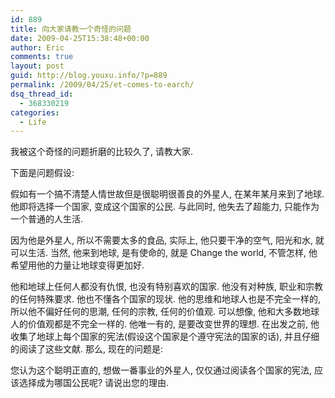 ```yaml
---
id: 889
title: 向大家请教一个奇怪的问题
date: 2009-04-25T15:38:48+00:00
author: Eric
comments: true
layout: post
guid: http://blog.youxu.info/?p=889
permalink: /2009/04/25/et-comes-to-earch/
dsq_thread_id:
  - 368330219
categories:
  - Life
---
```

我被这个奇怪的问题折磨的比较久了, 请教大家.

下面是问题假设:

假如有一个搞不清楚人情世故但是很聪明很善良的外星人, 在某年某月来到了地球. 他即将选择一个国家, 变成这个国家的公民. 与此同时, 他失去了超能力, 只能作为一个普通的人生活.

因为他是外星人, 所以不需要太多的食品, 实际上, 他只要干净的空气, 阳光和水, 就可以生活. 当然, 他来到地球, 是有使命的, 就是 Change the world, 不管怎样, 他希望用他的力量让地球变得更加好.

他和地球上任何人都没有仇恨, 也没有特别喜欢的国家. 他没有对种族, 职业和宗教的任何特殊要求. 他也不懂各个国家的现状. 他的思维和地球人也是不完全一样的, 所以他不偏好任何的思潮, 任何的宗教, 任何的价值观. 可以想像, 他和大多数地球人的价值观都是不完全一样的. 他唯一有的, 是要改变世界的理想. 在出发之前, 他收集了地球上每个国家的宪法(假设这个国家是个遵守宪法的国家的话), 并且仔细的阅读了这些文献. 那么, 现在的问题是:

您认为这个聪明正直的, 想做一番事业的外星人, 仅仅通过阅读各个国家的宪法, 应该选择成为哪国公民呢? 请说出您的理由.